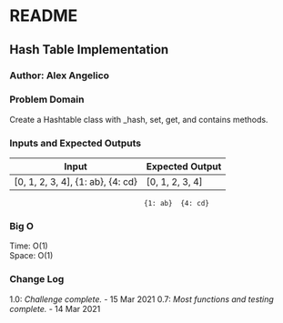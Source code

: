 # README

## Hash Table Implementation

### Author: Alex Angelico

### Problem Domain

Create a Hashtable class with _hash, set, get, and contains methods.

### Inputs and Expected Outputs

Input | Expected Output
----- | ---------------
[0, 1, 2, 3, 4], {1: ab}, {4: cd} | [0, 1, 2, 3, 4]
                                     {1: ab}  {4: cd}

### Big O

Time: O(1)  
Space: O(1)

### Change Log

1.0: *Challenge complete.* - 15 Mar 2021
0.7: *Most functions and testing complete.* - 14 Mar 2021
